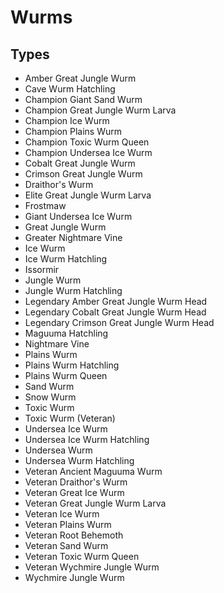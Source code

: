 # Wurms
## Types
* Amber Great Jungle Wurm
* Cave Wurm Hatchling
* Champion Giant Sand Wurm
* Champion Great Jungle Wurm Larva
* Champion Ice Wurm
* Champion Plains Wurm
* Champion Toxic Wurm Queen
* Champion Undersea Ice Wurm
* Cobalt Great Jungle Wurm
* Crimson Great Jungle Wurm
* Draithor's Wurm
* Elite Great Jungle Wurm Larva
* Frostmaw
* Giant Undersea Ice Wurm
* Great Jungle Wurm
* Greater Nightmare Vine
* Ice Wurm
* Ice Wurm Hatchling
* Issormir
* Jungle Wurm
* Jungle Wurm Hatchling
* Legendary Amber Great Jungle Wurm Head
* Legendary Cobalt Great Jungle Wurm Head
* Legendary Crimson Great Jungle Wurm Head
* Maguuma Hatchling
* Nightmare Vine
* Plains Wurm
* Plains Wurm Hatchling
* Plains Wurm Queen
* Sand Wurm
* Snow Wurm
* Toxic Wurm
* Toxic Wurm (Veteran)
* Undersea Ice Wurm
* Undersea Ice Wurm Hatchling
* Undersea Wurm
* Undersea Wurm Hatchling
* Veteran Ancient Maguuma Wurm
* Veteran Draithor's Wurm
* Veteran Great Ice Wurm
* Veteran Great Jungle Wurm Larva
* Veteran Ice Wurm
* Veteran Plains Wurm
* Veteran Root Behemoth
* Veteran Sand Wurm
* Veteran Toxic Wurm Queen
* Veteran Wychmire Jungle Wurm
* Wychmire Jungle Wurm
